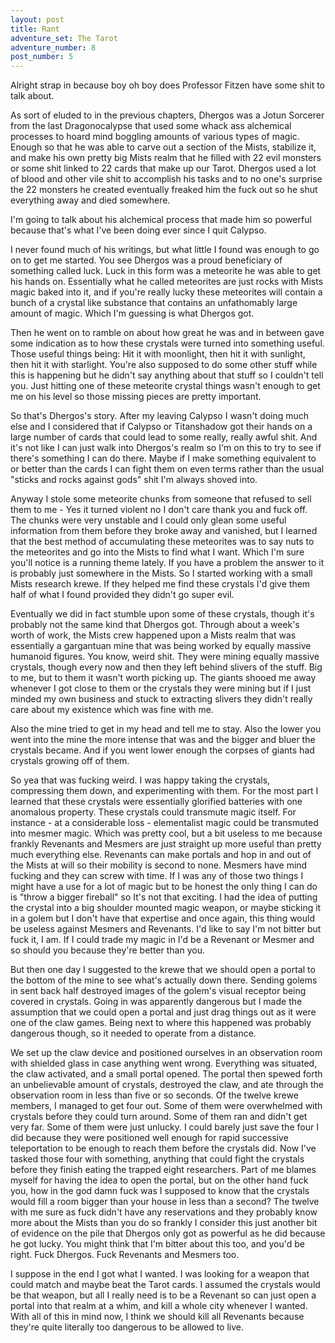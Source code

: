 ```yaml
---
layout: post
title: Rant
adventure_set: The Tarot
adventure_number: 8
post_number: 5
---
```


Alright strap in because boy oh boy does Professor Fitzen have some shit to talk about.

As sort of eluded to in the previous chapters, Dhergos was a Jotun Sorcerer from the last Dragonocalypse that used some whack ass alchemical processes to hoard mind boggling amounts of various types of magic. Enough so that he was able to carve out a section of the Mists, stabilize it, and make his own pretty big Mists realm that he filled with 22 evil monsters or some shit linked to 22 cards that make up our Tarot. Dhergos used a lot of blood and other vile shit to accomplish his tasks and to no one's surprise the 22 monsters he created eventually freaked him the fuck out so he shut everything away and died somewhere.

I'm going to talk about his alchemical process that made him so powerful because that's what I've been doing ever since I quit Calypso.

I never found much of his writings, but what little I found was enough to go on to get me started. You see Dhergos was a proud beneficiary of something called luck. Luck in this form was a meteorite he was able to get his hands on. Essentially what he called meteorites are just rocks with Mists magic baked into it, and if you're really lucky these meteorites will contain a bunch of a crystal like substance that contains an unfathomably large amount of magic. Which I'm guessing is what Dhergos got.

Then he went on to ramble on about how great he was and in between gave some indication as to how these crystals were turned into something useful. Those useful things being: Hit it with moonlight, then hit it with sunlight, then hit it with starlight. You're also supposed to do some other stuff while this is happening but he didn't say anything about that stuff so I couldn't tell you. Just hitting one of these meteorite crystal things wasn't enough to get me on his level so those missing pieces are pretty important.

So that's Dhergos's story. After my leaving Calypso I wasn't doing much else and I considered that if Calypso or Titanshadow got their hands on a large number of cards that could lead to some really, really awful shit. And it's not like I can just walk into Dhergos's realm so I'm on this to try to see if there's something I can do there. Maybe if I make something equivalent to or better than the cards I can fight them on even terms rather than the usual "sticks and rocks against gods" shit I'm always shoved into.

Anyway I stole some meteorite chunks from someone that refused to sell them to me - Yes it turned violent no I don't care thank you and fuck off. The chunks were very unstable and I could only glean some useful information from them before they broke away and vanished, but I learned that the best method of accumulating these meteorites was to say nuts to the meteorites and go into the Mists to find what I want. Which I'm sure you'll notice is a running theme lately. If you have a problem the answer to it is probably just somewhere in the Mists. So I started working with a small Mists research krewe. If they helped me find these crystals I'd give them half of what I found provided they didn't go super evil.

Eventually we did in fact stumble upon some of these crystals, though it's probably not the same kind that Dhergos got. Through about a week's worth of work, the Mists crew happened upon a Mists realm that was essentially a gargantuan mine that was being worked by equally massive humanoid figures. You know, weird shit. They were mining equally massive crystals, though every now and then they left behind slivers of the stuff. Big to me, but to them it wasn't worth picking up. The giants shooed me away whenever I got close to them or the crystals they were mining but if I just minded my own business and stuck to extracting slivers they didn't really care about my existence which was fine with me.

Also the mine tried to get in my head and tell me to stay. Also the lower you went into the mine the more intense that was and the bigger and bluer the crystals became. And if you went lower enough the corpses of giants had crystals growing off of them.

So yea that was fucking weird. I was happy taking the crystals, compressing them down, and experimenting with them. For the most part I learned that these crystals were essentially glorified batteries with one anomalous property. These crystals could transmute magic itself. For instance - at a considerable loss - elementalist magic could be transmuted into mesmer magic. Which was pretty cool, but a bit useless to me because frankly Revenants and Mesmers are just straight up more useful than pretty much everything else. Revenants can make portals and hop in and out of the Mists at will so their mobility is second to none. Mesmers have mind fucking and they can screw with time. If I was any of those two things I might have a use for a lot of magic but to be honest the only thing I can do is "throw a bigger fireball" so It's not that exciting. I had the idea of putting the crystal into a big shoulder mounted magic weapon, or maybe sticking it in a golem but I don't have that expertise and once again, this thing would be useless against Mesmers and Revenants. I'd like to say I'm not bitter but fuck it, I am. If I could trade my magic in I'd be a Revenant or Mesmer and so should you because they're better than you.

But then one day I suggested to the krewe that we should open a portal to the bottom of the mine to see what's actually down there. Sending golems in sent back half destroyed images of the golem's visual receptor being covered in crystals. Going in was apparently dangerous but I made the assumption that we could open a portal and just drag things out as it were one of the claw games. Being next to where this happened was probably dangerous though, so it needed to operate from a distance.

We set up the claw device and positioned ourselves in an observation room with shielded glass in case anything went wrong. Everything was situated, the claw activated, and a small portal opened. The portal then spewed forth an unbelievable amount of crystals, destroyed the claw, and ate through the observation room in less than five or so seconds. Of the twelve krewe members, I managed to get four out. Some of them were overwhelmed with crystals before they could turn around. Some of them ran and didn't get very far. Some of them were just unlucky. I could barely just save the four I did because they were positioned well enough for rapid successive teleportation to be enough to reach them before the crystals did. Now I've tasked those four with something, anything that could fight the crystals before they finish eating the trapped eight researchers. Part of me blames myself for having the idea to open the portal, but on the other hand fuck you, how in the god damn fuck was I supposed to know that the crystals would fill a room bigger than your house in less than a second? The twelve with me sure as fuck didn't have any reservations and they probably know more about the Mists than you do so frankly I consider this just another bit of evidence on the pile that Dhergos only got as powerful as he did because he got lucky. You might think that I'm bitter about this too, and you'd be right. Fuck Dhergos. Fuck Revenants and Mesmers too.

I suppose in the end I got what I wanted. I was looking for a weapon that could match and maybe beat the Tarot cards. I assumed the crystals would be that weapon, but all I really need is to be a Revenant so can just open a portal into that realm at a whim, and kill a whole city whenever I wanted. With all of this in mind now, I think we should kill all Revenants because they're quite literally too dangerous to be allowed to live.
